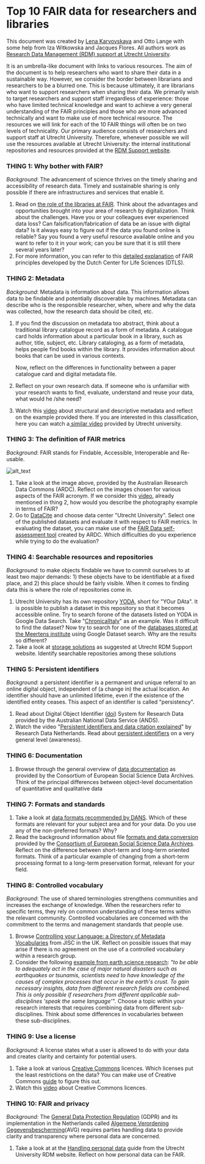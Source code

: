 


# Top 10 FAIR data for researchers and libraries

This document was created by [Lena Karvovskaya](https://www.uu.nl/medewerkers/EKarvovskaya)  and Otto Lange with some help from Iza Witkowska and Jacques Flores. All authors work as [Research Data Management (RDM) support at Utrecht University](https://www.uu.nl/en/research/research-data-management/contact-us). 

It is an umbrella-like document with links to various resources. The aim of the document is to help researchers who want to share their data in a sustainable way. However, we consider the border between librarians and researchers to be a blurred one. This is because ultimately, it are librarians who want to support researchers when sharing their data. We primarily wish to target researchers and support staff irregardless of experience: those who have limited technical knowledge and want to achieve a very general understanding of the FAIR principles and those who are more advanced technically and want to make use of more technical resource. The resources we will link for each of the 10 FAIR things will often be on two levels of technicality. Our primary audience consists of researchers and support staff at Utrecht University. Therefore, whenever possible we will use the resources available at Utrecht University: the internal institutional repositories and resources provided at the [RDM Support website](https://www.uu.nl/en/research/research-data-management).


### THING 1: Why bother with FAIR?

_Background_: The advancement of science thrives on the timely sharing and accessibility of research data.  Timely and sustainable sharing is only possible if there are infrastructures and services that enable it. 



1.  Read on [the role of the libraries at FAIR](https://libereurope.eu/wp-content/uploads/2017/12/LIBER-FAIR-Data.pdf ). Think about the advantages and opportunities brought into your area of research by digitalization. Think about the challenges. Have you or your colleagues ever experienced data loss? Can falsification/fabrication of data be an issue with digital data? Is it always easy to figure out if the data you found online is reliable? Say you found a very useful resource available online and you want to refer to it in your work; can you be sure that it is still there several years later? 
1.  For more information, you can refer to this [detailed explanation](https://www.go-fair.org/fair-principles/) of FAIR principles developed by the Dutch Center for Life Sciences (DTLS).


### THING 2: Metadata

_Background_: Metadata is information about data. This information allows data to be findable and potentially discoverable by machines. Metadata can describe who is the responsible researcher, when, where and why the data was collected, how the research data should be cited, etc.



1.  If you find the discussion on metadata too abstract, think about a traditional library catalogue record as a form of metadata. A catalogue card holds information about a particular book in a library, such as author, title, subject, etc. Library cataloging, as a form of metadata, helps people find books within the library. It provides information about books that can be used in various contexts. 

    Now, reflect on the differences in functionality between a paper catalogue card and digital metadata file.

1.  Reflect on your own research data.  If someone who is unfamiliar with your research wants to find, evaluate, understand and reuse your data, what would he /she need?
1.  Watch this [video](https://www.youtube.com/watch?v=L0vOg18ncWE&feature=youtu.be) about structural and descriptive metadata and reflect on the example provided there.  If you are interested in this classification, here you can watch a[ similar video](https://www.youtube.com/watch?v=h0oZ3swbTJ0&) provided by Utrecht university.


### THING 3: The definition of FAIR metrics

_Background_: FAIR stands for Findable, Accessible, Interoperable and Re-usable. 


 


![alt_text](https://www.ands.org.au/__data/assets/image/0011/1416098/FAIR-Data-image-map-graphic-v2-721px.png "FAIR principles tiles")




1.  Take a look at the image above, provided by the Australian Research Data Commons (ARDC). Reflect on the images chosen for various aspects of the FAIR acronym. If we consider this [video](https://www.youtube.com/watch?v=L0vOg18ncWE&feature=youtu.be), already mentioned in thing 2, how would you describe the photography example in terms of FAIR? 
1.  Go to [DataCite](https://search.datacite.org) and choose data center "Utrecht University". Select one of the published datasets and evaluate it with respect to FAIR metrics. In evaluating the dataset, you can make use of the [FAIR Data self-assessment tool](https://www.ands-nectar-rds.org.au/fair-tool) created by ARDC. Which difficulties do you experience while trying to do the evaluation?


### THING 4: Searchable resources and repositories

_Background:_ to make objects findable we have to commit ourselves to at least two major demands: 1) these objects have to be identifiable at a fixed place, and 2) this place should be fairly visible. When it comes to finding data this is where the role of repositories come in. 

		



1.  Utrecht University has its own repository  [YODA](https://yoda.sites.uu.nl/), short for "YOur DAta". It is possible to publish a dataset in this repository so that it becomes accessible online.  Try to search forone of the datasets listed on YODA in Google Data Search. Take "[ChronicalItaly](https://public.yoda.uu.nl/i-lab/UU01/T4YMOW.html)" as an example. Was it difficult to find the dataset? Now try to search for one of the [databases stored at the Meertens institute](https://www.meertens.knaw.nl/cms/en/collections/databases) using Google Dataset search. Why are the results so different? 
1.  Take a look at [storage solutions](https://www.uu.nl/en/research/research-data-management/tools-services/tools-for-storing-and-managing-data/storage-solutions) as suggested at Utrecht RDM Support website. Identify searchable repositories  among these solutions

 


### THING 5: Persistent identifiers

_Background_: a persistent identifier is a permanent and unique referral to an online digital object, independent of (a change in) the actual location. An identifier should have an unlimited lifetime, even if the existence of the identified entity ceases. This aspect of an identifier is called "persistency".



1.  Read about Digital Object Identifier ([doi](https://www.ands.org.au/__data/assets/pdf_file/0006/715155/Digital-Object-Identifiers.pdf)) System for Research Data provided by the Australian National Data Service (ANDS).  
1.  Watch the video "[Persistent identifiers and data citation explained]( https://www.youtube.com/watch?v=PgqtiY7oZ6k)" by Research Data Netherlands. Read about [persistent identifiers](https://www.ands.org.au/guides/persistent-identifiers-awareness) on a very general level (awareness).


### THING 6: Documentation



1.  Browse through the general overview of [data documentation](https://www.cessda.eu/Training/Training-Resources/Library/Data-Management-Expert-Guide/2.-Organise-Document/Documentation-and-metadata) as provided by the Consortium of European Social Science Data Archives. Think of the principal differences between object-level documentation of quantitative and qualitative data

         



### THING 7: Formats and standards



1.  Take a look at [data formats recommended by DANS](https://dans.knaw.nl/en/deposit/information-about-depositing-data/before-depositing/file-formats). Which of these formats are relevant for your subject area and for your data. Do you use any of the non-preferred formats? Why?
1.  Read the background information about file [formats and data conversion](https://www.cessda.eu/Training/Training-Resources/Library/Data-Management-Expert-Guide/3.-Process/File-formats-and-data-conversion) provided by the [Consortium of European Social Science Data Archives](https://www.cessda.eu/). Reflect on the difference between short-term and long-term oriented formats. Think of a particular example of changing from a short-term processing format to a long-term preservation format, relevant for your field.


### THING 8: Controlled vocabulary

_Background_: The use of shared terminologies strengthens communities and increases the exchange of knowledge. When the researchers refer to specific terms, they rely on common understanding of these terms within the relevant community. Controlled vocabularies are concerned with the commitment to the terms and management standards that people use.



1.  Browse [Controlling your Language: a Directory of Metadata Vocabularies](https://www.webarchive.org.uk/wayback/archive/20160101151732/http://www.jiscdigitalmedia.ac.uk/guide/controlling-your-language-links-to-metadata-vocabularies) from JISC in the UK. Reflect on possible issues that may arise if there is no agreement on the use of a controlled vocabulary within a research group.
1.  Consider the following [example from earth science research](https://www.uu.nl/en/research/research-data-management/tools-services/designing-metadata-schemes): _"to be able to adequately act in the case of major natural disasters such as earthquakes or tsunamis, scientists need to have knowledge of the causes of complex processes that occur in the earth's crust. To gain necessary insights, data from different research fields are combined. This is only possible if researchers from different applicable sub-disciplines 'speak the same language'"_. Choose a topic within your research interests that requires combining data from different sub-disciplines. Think about  some differences in vocabularies between these sub-disciplines.


### THING 9: Use a license

_Background_: A license states what a user is allowed to do with your data and creates clarity and certainty for potential users. 



1.  Take a look at various [Creative Commons](https://creativecommons.org/licenses/) licences. Which licenses put the least restrictions on the data? You can make use of Creative Commons [guide](http://creativecommons.org/choose/) to figure this out.
1.  Watch this [video](https://www.youtube.com/watch?v=HyWdeNQ7fo0) about Creative Commons licences.


### THING 10: FAIR and privacy 

_Background:_ The [General Data Protection Regulation](https://gdpr-info.eu/) (GDPR) and its implementation in the Netherlands called [Algemene Verordening Gegevensbescherming](https://autoriteitpersoonsgegevens.nl/nl/onderwerpen/avg-nieuwe-europese-privacywetgeving/algemene-informatie-avg)(AVG) requires parties handling data to provide clarity and transparency where personal data are concerned.



1.  Take a look at at the [Handling personal data](https://www.uu.nl/en/research/research-data-management/guides/handling-personal-data) guide from the Utrecht University RDM website. Reflect on how personal data can be FAIR. 

